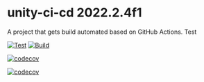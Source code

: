 # unity-ci-cd 2022.2.4f1
A project that gets build automated based on GitHub Actions. Test

[![Test](https://github.com/guidoarkesteijn/unity-ci-cd/actions/workflows/test.yml/badge.svg)](https://github.com/guidoarkesteijn/unity-ci-cd/actions/workflows/test.yml) [![Build](https://github.com/guidoarkesteijn/unity-ci-cd/actions/workflows/build.yml/badge.svg)](https://github.com/guidoarkesteijn/unity-ci-cd/actions/workflows/build.yml)

[![codecov](https://codecov.io/gh/guidoarkesteijn/unity-ci-cd/branch/main/graph/badge.svg?token=NKKNTYEJSD)](https://codecov.io/gh/guidoarkesteijn/unity-ci-cd)

[![codecov](https://codecov.io/gh/guidoarkesteijn/unity-ci-cd/branch/main/graph/tree.svg?token=NKKNTYEJSD)](https://codecov.io/gh/guidoarkesteijn/unity-ci-cd)
